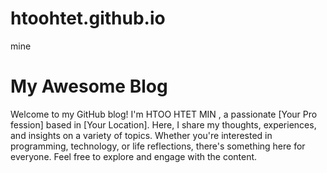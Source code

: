 # htoohtet.github.io
mine
# My Awesome Blog

Welcome to my GitHub blog! I'm HTOO HTET MIN , a passionate [Your Pro fession] based in [Your Location]. Here, I share my thoughts, experiences, and insights on a variety of topics. Whether you're interested in programming, technology, or life reflections, there's something here for everyone. Feel free to explore and engage with the content.


